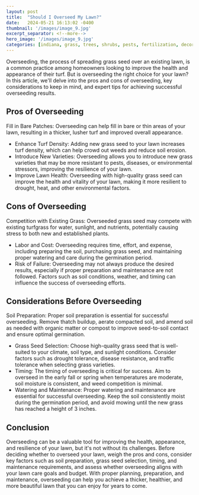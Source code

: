 ```yaml
---
layout: post
title:  "Should I Overseed My Lawn?"
date:   2024-05-21 16:13:02 -0400
thumbnail: '/images/image_9.jpg'
excerpt_separator: <!--more-->
hero_image: '/images/image_9.jpg'
categories: [indiana, grass, trees, shrubs, pests, fertilization, decoration, curb appeal, garden, flowers, recreation]
---
```

Overseeding, the process of spreading grass seed over an existing lawn, is a common practice among homeowners looking to improve the health and appearance of their turf. <!--more-->But is overseeding the right choice for your lawn? In this article, we'll delve into the pros and cons of overseeding, key considerations to keep in mind, and expert tips for achieving successful overseeding results.

## Pros of Overseeding
Fill in Bare Patches: Overseeding can help fill in bare or thin areas of your lawn, resulting in a thicker, lusher turf and improved overall appearance.
* Enhance Turf Density: Adding new grass seed to your lawn increases turf density, which can help crowd out weeds and reduce soil erosion.
* Introduce New Varieties: Overseeding allows you to introduce new grass varieties that may be more resistant to pests, diseases, or environmental stressors, improving the resilience of your lawn.
* Improve Lawn Health: Overseeding with high-quality grass seed can improve the health and vitality of your lawn, making it more resilient to drought, heat, and other environmental factors.

## Cons of Overseeding
Competition with Existing Grass: Overseeded grass seed may compete with existing turfgrass for water, sunlight, and nutrients, potentially causing stress to both new and established plants.
* Labor and Cost: Overseeding requires time, effort, and expense, including preparing the soil, purchasing grass seed, and maintaining proper watering and care during the germination period.
* Risk of Failure: Overseeding may not always produce the desired results, especially if proper preparation and maintenance are not followed. Factors such as soil conditions, weather, and timing can influence the success of overseeding efforts.

## Considerations Before Overseeding
Soil Preparation: Proper soil preparation is essential for successful overseeding. Remove thatch buildup, aerate compacted soil, and amend soil as needed with organic matter or compost to improve seed-to-soil contact and ensure optimal germination.
* Grass Seed Selection: Choose high-quality grass seed that is well-suited to your climate, soil type, and sunlight conditions. Consider factors such as drought tolerance, disease resistance, and traffic tolerance when selecting grass varieties.
* Timing: The timing of overseeding is critical for success. Aim to overseed in the early fall or spring when temperatures are moderate, soil moisture is consistent, and weed competition is minimal.
* Watering and Maintenance: Proper watering and maintenance are essential for successful overseeding. Keep the soil consistently moist during the germination period, and avoid mowing until the new grass has reached a height of 3 inches.

## Conclusion
Overseeding can be a valuable tool for improving the health, appearance, and resilience of your lawn, but it's not without its challenges. Before deciding whether to overseed your lawn, weigh the pros and cons, consider key factors such as soil preparation, grass seed selection, timing, and maintenance requirements, and assess whether overseeding aligns with your lawn care goals and budget. With proper planning, preparation, and maintenance, overseeding can help you achieve a thicker, healthier, and more beautiful lawn that you can enjoy for years to come.

